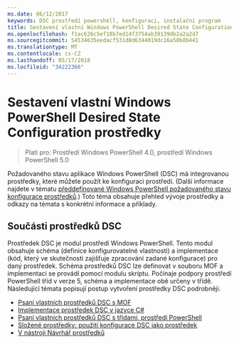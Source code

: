```yaml
---
ms.date: 06/12/2017
keywords: DSC prostředí powershell, konfiguraci, instalační program
title: Sestavení vlastní Windows PowerShell Desired State Configuration prostředky
ms.openlocfilehash: f1ac626c5ef18b7ed14f3754ab39139db2a2a2d7
ms.sourcegitcommit: 54534635eedacf531d8d6344019dc16a50b8b441
ms.translationtype: MT
ms.contentlocale: cs-CZ
ms.lasthandoff: 05/17/2018
ms.locfileid: "34222366"
---
```

# <a name="build-custom-windows-powershell-desired-state-configuration-resources"></a>Sestavení vlastní Windows PowerShell Desired State Configuration prostředky

> Platí pro: Prostředí Windows PowerShell 4.0, prostředí Windows PowerShell 5.0

Požadovaného stavu aplikace Windows PowerShell (DSC) má integrovanou prostředky, které můžete použít ke konfiguraci prostředí. (Další informace najdete v tématu [předdefinované Windows PowerShell požadovaného stavu konfigurace prostředků](builtInResource.md).) Toto téma obsahuje přehled vývoje prostředky a odkazy na témata s konkrétní informace a příklady.

## <a name="dsc-resource-components"></a>Součásti prostředků DSC

Prostředek DSC je modul prostředí Windows PowerShell. Tento modul obsahuje schéma (definice konfigurovatelné vlastnosti) a implementace (kód, který ve skutečnosti zajišťuje zpracování zadané konfigurace) pro daný prostředek. Schéma prostředků DSC lze definovat v souboru MOF a implementaci se provádí pomocí modulu skriptu. Počínaje podpory prostředí PowerShell tříd v verze 5, schéma a implementace obě určeny v třídě. Následující témata popisují postup vytvoření prostředky DSC podrobněji.

* [Psaní vlastních prostředků DSC s MOF](authoringResourceMOF.md)
* [Implementace prostředek DSC v jazyce C#](authoringResourceMofCS.md)
* [Psaní vlastních prostředků DSC s třídami, prostředí PowerShell](authoringResourceClass.md)
* [Složené prostředky: použití konfigurace DSC jako prostředek](authoringResourceComposite.md)
* [V nástroji Návrhář prostředků](authoringResourceMofDesigner.md)